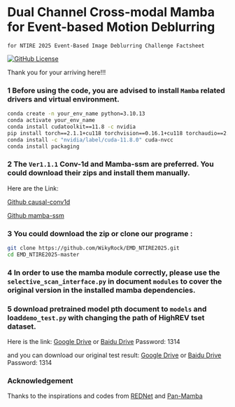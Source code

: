 # Dual Channel Cross-modal Mamba for Event-based Motion Deblurring
`for NTIRE 2025 Event-Based Image Deblurring Challenge Factsheet`


[![GitHub License](https://img.shields.io/badge/license-MIT-blue.svg)](https://opensource.org/licenses/MIT)

Thank you for your arriving here!!!

### 1 Before using the code, you are advised to install `Mamba` related drivers and virtual environment.

```bash
conda create -n your_env_name python=3.10.13
conda activate your_env_name
conda install cudatoolkit==11.8 -c nvidia
pip install torch==2.1.1+cu118 torchvision==0.16.1+cu118 torchaudio==2.1.1+cu118 -f https://mirror.sjtu.edu.cn/pytorch-wheels/torch_stable.html
conda install -c "nvidia/label/cuda-11.8.0" cuda-nvcc
conda install packaging
```

### 2 The `Ver1.1.1` Conv-1d and Mamba-ssm are preferred.  You could download their zips and install them manually.
Here are the Link:

[Github causal-conv1d](https://github.com/Dao-AILab/causal-conv1d/releases)

[Github mamba-ssm](https://github.com/state-spaces/mamba/releases)

### 3 You could download the zip or clone our programe :
```bash
git clone https://github.com/WikyRock/EMD_NTIRE2025.git
cd EMD_NTIRE2025-master
```

### 4 In order to use the mamba module correctly, please use the `selective_scan_interface.py` in document `modules` to cover the original version in the installed mamba dependencies.


### 5 download pretrained model pth document to `models` and load`demo_test.py` with changing the path of HighREV tset dataset. 

Here is the link: [Google Drive](https://drive.google.com/drive/folders/1x9f8-q7mFggnCsx0TyOkK6T79K3mOt5g?usp=drive_link) 
or [Baidu Drive](https://pan.baidu.com/s/1P_1UKENeKXxSJKysQlTcCw) Password: 1314

and you can download our original test result: [Google Drive](https://drive.google.com/drive/folders/1x9f8-q7mFggnCsx0TyOkK6T79K3mOt5g?usp=drive_link)  or  [Baidu Drive](https://pan.baidu.com/s/1n4EDpjyeO6h9Pf1rpMIgjg) Password: 1314


### Acknowledgement

Thanks to the inspirations and codes from [REDNet](https://github.com/xufangchn/Motion-Deblurring-with-Real-Events.git) and 
[Pan-Mamba](git@github.com:alexhe101/Pan-Mamba.git)

